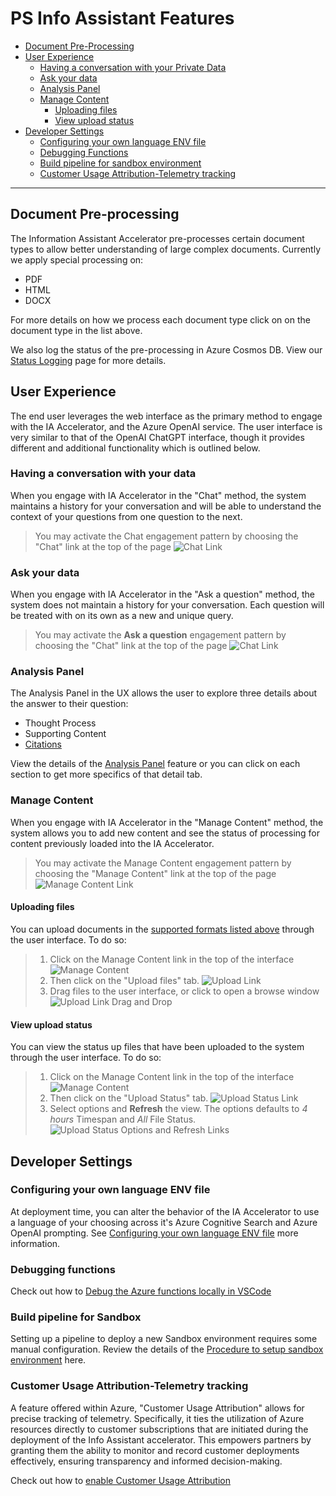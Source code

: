 # PS Info Assistant Features

* [Document Pre-Processing](#document-pre-processing)
* [User Experience](#user-experience)
  * [Having a conversation with your Private Data](#having-a-conversation-with-your-data)
  * [Ask your data](#ask-your-data)
  * [Analysis Panel](#analysis-panel)
  * [Manage Content](#manage-content)
    * [Uploading files](#uploading-files)
    * [View upload status](#view-upload-status)
* [Developer Settings](#developer-settings)
  * [Configuring your own language ENV file]()
  * [Debugging Functions](#debugging-functions)
  * [Build pipeline for sandbox environment](#build-pipeline-for-sandbox)
  * [Customer Usage Attribution-Telemetry tracking](#Customer-Usage-Attribution-Telemetry-tracking)

---

## Document Pre-processing

The Information Assistant Accelerator pre-processes certain document types to allow better understanding of large complex documents. Currently we apply special processing on:

* PDF
* HTML
* DOCX

For more details on how we process each document type click on on the document type in the list above.

We also log the status of the pre-processing in Azure Cosmos DB. View our [Status Logging](../../functions/shared_code/status_log.md) page for more details.

## User Experience

The end user leverages the web interface as the primary method to engage with the IA Accelerator, and the Azure OpenAI service. The user interface is very similar to that of the OpenAI ChatGPT interface, though it provides different and additional functionality which is outlined below.

### Having a conversation with your data

When you engage with IA Accelerator in the "Chat" method, the system maintains a history for your conversation and will be able to understand the context of your questions from one question to the next.

> You may activate the Chat engagement pattern by choosing the "Chat" link at the top of the page
> ![Chat Link](../images/chat-interface.jpg)

### Ask your data

When you engage with IA Accelerator in the "Ask a question" method, the system does not maintain a history for your conversation. Each question will be treated with on its own as a new and unique query.

> You may activate the **Ask a question** engagement pattern by choosing the "Chat" link at the top of the page
> ![Chat Link](../images/ask-a-question-interface.jpg)

### Analysis Panel

The Analysis Panel in the UX allows the user to explore three details about the answer to their question:

* Thought Process
* Supporting Content
* [Citations](./ux_analysispanel.md#citations)

View the details of the [Analysis Panel](./ux_analysispanel.md) feature or you can click on each section to get more specifics of that detail tab.

### Manage Content

When you engage with IA Accelerator in the "Manage Content" method, the system allows you to add new content and see the status of processing for content previously loaded into the IA Accelerator.

> You may activate the Manage Content engagement pattern by choosing the "Manage Content" link at the top of the page
> ![Manage Content Link](../images/manage-content-interface.png)

#### Uploading files

You can upload documents in the [supported formats listed above](#document-pre-processing) through the user interface. To do so:

> 1. Click on the Manage Content link in the top of the interface
> ![Manage Content](../images/manage-content-interface.png)
> 1. Then click on the "Upload files" tab.
> ![Upload Link](../images/upload-files-link.png)
> 1. Drag files to the user interface, or click to open a browse window
> ![Upload Link Drag and Drop](../images/upload-files-drag-drop.jpg)

#### View upload status

You can view the status up files that have been uploaded to the system through the user interface. To do so:

> 1. Click on the Manage Content link in the top of the interface
> ![Manage Content](../images/manage-content-interface.png)
> 1. Then click on the "Upload Status" tab.
> ![Upload Status Link](../images/view-upload-status-link.png)
> 1. Select options and **Refresh** the view. The options defaults to *4 hours* Timespan and *All* File Status. 
> ![Upload Status Options and Refresh Links](../images/view-upload-status-options-and-refresh.png)

## Developer Settings

### Configuring your own language ENV file

At deployment time, you can alter the behavior of the IA Accelerator to use a language of your choosing across it's Azure Cognitive Search and Azure OpenAI prompting. See [Configuring your own language ENV file](./configuring_language_env_files.md) more information.

### Debugging functions

Check out how to [Debug the Azure functions locally in VSCode](https://learn.microsoft.com/azure/cognitive-services/openai/overview)

### Build pipeline for Sandbox

Setting up a pipeline to deploy a new Sandbox environment requires some manual configuration. Review the details of the [Procedure to setup sandbox environment](setting_up_sandbox_environment.md) here.

### Customer Usage Attribution-Telemetry tracking

A feature offered within Azure, "Customer Usage Attribution" allows for precise tracking of telemetry. Specifically, it ties the utilization of Azure resources directly to customer subscriptions that are initiated during the deployment of the Info Assistant accelerator. This empowers partners by granting them the ability to monitor and record customer deployments effectively, ensuring transparency and informed decision-making.

Check out how to [enable Customer Usage Attribution](enable_customer_usage_attribution.md)
